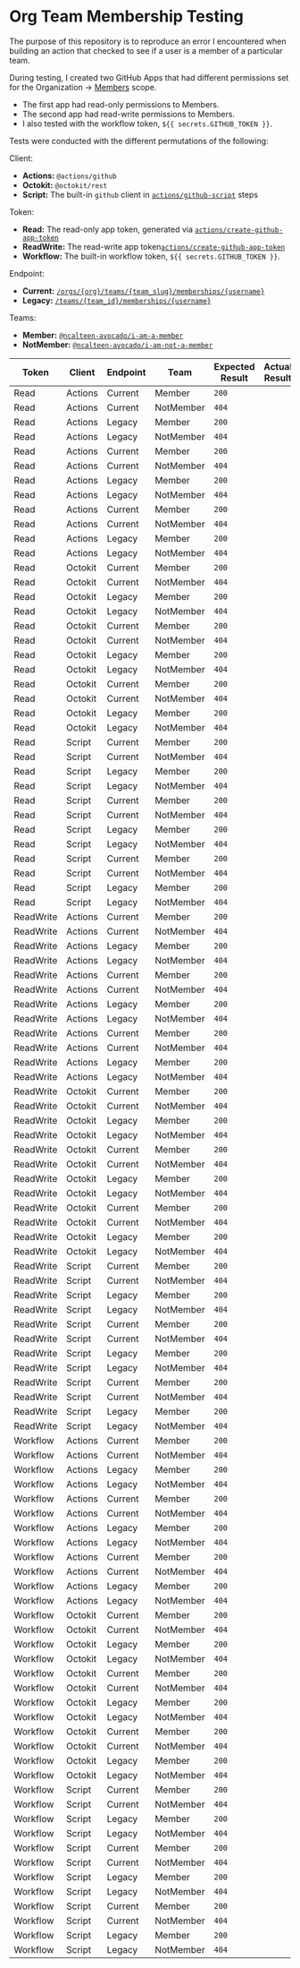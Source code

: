 # Org Team Membership Testing

The purpose of this repository is to reproduce an error I encountered when building an action that checked to see if a user is a member of a particular team.

During testing, I created two GitHub Apps that had different permissions set for the Organization -> [Members](https://docs.github.com/en/rest/authentication/permissions-required-for-github-apps?apiVersion=2022-11-28#organization-permissions-for-members) scope.

- The first app had read-only permissions to Members.
- The second app had read-write permissions to Members.
- I also tested with the workflow token, `${{ secrets.GITHUB_TOKEN }}`.

Tests were conducted with the different permutations of the following:

Client:

- **Actions:** `@actions/github`
- **Octokit:** `@octokit/rest`
- **Script:** The built-in `github` client in [`actions/github-script`](https://github.com/actions/github-script) steps

Token:

- **Read:** The read-only app token, generated via [`actions/create-github-app-token`](https://github.com/actions/create-github-app-token)
- **ReadWrite:** The read-write app token[`actions/create-github-app-token`](https://github.com/actions/create-github-app-token)
- **Workflow:** The built-in workflow token, `${{ secrets.GITHUB_TOKEN }}`.

Endpoint:

- **Current:** [`/orgs/{org}/teams/{team_slug}/memberships/{username}`](https://docs.github.com/en/rest/teams/members?apiVersion=2022-11-28#get-team-membership-for-a-user)
- **Legacy:** [`/teams/{team_id}/memberships/{username}`](https://docs.github.com/en/rest/teams/members?apiVersion=2022-11-28#get-team-membership-for-a-user-legacy)

Teams:

- **Member:** [`@ncalteen-avocado/i-am-a-member`](https://github.com/orgs/ncalteen-avocado/teams/i-am-a-member)
- **NotMember:** [`@ncalteen-avocado/i-am-not-a-member`](https://github.com/orgs/ncalteen-avocado/teams/i-am-not-a-member/members)

| Token     | Client  | Endpoint | Team      | Expected Result | Actual Result |
| --------- | ------- | -------- | --------- | --------------- | ------------- |
| Read      | Actions | Current  | Member    | `200`           |               |
| Read      | Actions | Current  | NotMember | `404`           |               |
| Read      | Actions | Legacy   | Member    | `200`           |               |
| Read      | Actions | Legacy   | NotMember | `404`           |               |
| Read      | Actions | Current  | Member    | `200`           |               |
| Read      | Actions | Current  | NotMember | `404`           |               |
| Read      | Actions | Legacy   | Member    | `200`           |               |
| Read      | Actions | Legacy   | NotMember | `404`           |               |
| Read      | Actions | Current  | Member    | `200`           |               |
| Read      | Actions | Current  | NotMember | `404`           |               |
| Read      | Actions | Legacy   | Member    | `200`           |               |
| Read      | Actions | Legacy   | NotMember | `404`           |               |
| Read      | Octokit | Current  | Member    | `200`           |               |
| Read      | Octokit | Current  | NotMember | `404`           |               |
| Read      | Octokit | Legacy   | Member    | `200`           |               |
| Read      | Octokit | Legacy   | NotMember | `404`           |               |
| Read      | Octokit | Current  | Member    | `200`           |               |
| Read      | Octokit | Current  | NotMember | `404`           |               |
| Read      | Octokit | Legacy   | Member    | `200`           |               |
| Read      | Octokit | Legacy   | NotMember | `404`           |               |
| Read      | Octokit | Current  | Member    | `200`           |               |
| Read      | Octokit | Current  | NotMember | `404`           |               |
| Read      | Octokit | Legacy   | Member    | `200`           |               |
| Read      | Octokit | Legacy   | NotMember | `404`           |               |
| Read      | Script  | Current  | Member    | `200`           |               |
| Read      | Script  | Current  | NotMember | `404`           |               |
| Read      | Script  | Legacy   | Member    | `200`           |               |
| Read      | Script  | Legacy   | NotMember | `404`           |               |
| Read      | Script  | Current  | Member    | `200`           |               |
| Read      | Script  | Current  | NotMember | `404`           |               |
| Read      | Script  | Legacy   | Member    | `200`           |               |
| Read      | Script  | Legacy   | NotMember | `404`           |               |
| Read      | Script  | Current  | Member    | `200`           |               |
| Read      | Script  | Current  | NotMember | `404`           |               |
| Read      | Script  | Legacy   | Member    | `200`           |               |
| Read      | Script  | Legacy   | NotMember | `404`           |               |
| ReadWrite | Actions | Current  | Member    | `200`           |               |
| ReadWrite | Actions | Current  | NotMember | `404`           |               |
| ReadWrite | Actions | Legacy   | Member    | `200`           |               |
| ReadWrite | Actions | Legacy   | NotMember | `404`           |               |
| ReadWrite | Actions | Current  | Member    | `200`           |               |
| ReadWrite | Actions | Current  | NotMember | `404`           |               |
| ReadWrite | Actions | Legacy   | Member    | `200`           |               |
| ReadWrite | Actions | Legacy   | NotMember | `404`           |               |
| ReadWrite | Actions | Current  | Member    | `200`           |               |
| ReadWrite | Actions | Current  | NotMember | `404`           |               |
| ReadWrite | Actions | Legacy   | Member    | `200`           |               |
| ReadWrite | Actions | Legacy   | NotMember | `404`           |               |
| ReadWrite | Octokit | Current  | Member    | `200`           |               |
| ReadWrite | Octokit | Current  | NotMember | `404`           |               |
| ReadWrite | Octokit | Legacy   | Member    | `200`           |               |
| ReadWrite | Octokit | Legacy   | NotMember | `404`           |               |
| ReadWrite | Octokit | Current  | Member    | `200`           |               |
| ReadWrite | Octokit | Current  | NotMember | `404`           |               |
| ReadWrite | Octokit | Legacy   | Member    | `200`           |               |
| ReadWrite | Octokit | Legacy   | NotMember | `404`           |               |
| ReadWrite | Octokit | Current  | Member    | `200`           |               |
| ReadWrite | Octokit | Current  | NotMember | `404`           |               |
| ReadWrite | Octokit | Legacy   | Member    | `200`           |               |
| ReadWrite | Octokit | Legacy   | NotMember | `404`           |               |
| ReadWrite | Script  | Current  | Member    | `200`           |               |
| ReadWrite | Script  | Current  | NotMember | `404`           |               |
| ReadWrite | Script  | Legacy   | Member    | `200`           |               |
| ReadWrite | Script  | Legacy   | NotMember | `404`           |               |
| ReadWrite | Script  | Current  | Member    | `200`           |               |
| ReadWrite | Script  | Current  | NotMember | `404`           |               |
| ReadWrite | Script  | Legacy   | Member    | `200`           |               |
| ReadWrite | Script  | Legacy   | NotMember | `404`           |               |
| ReadWrite | Script  | Current  | Member    | `200`           |               |
| ReadWrite | Script  | Current  | NotMember | `404`           |               |
| ReadWrite | Script  | Legacy   | Member    | `200`           |               |
| ReadWrite | Script  | Legacy   | NotMember | `404`           |               |
| Workflow  | Actions | Current  | Member    | `200`           |               |
| Workflow  | Actions | Current  | NotMember | `404`           |               |
| Workflow  | Actions | Legacy   | Member    | `200`           |               |
| Workflow  | Actions | Legacy   | NotMember | `404`           |               |
| Workflow  | Actions | Current  | Member    | `200`           |               |
| Workflow  | Actions | Current  | NotMember | `404`           |               |
| Workflow  | Actions | Legacy   | Member    | `200`           |               |
| Workflow  | Actions | Legacy   | NotMember | `404`           |               |
| Workflow  | Actions | Current  | Member    | `200`           |               |
| Workflow  | Actions | Current  | NotMember | `404`           |               |
| Workflow  | Actions | Legacy   | Member    | `200`           |               |
| Workflow  | Actions | Legacy   | NotMember | `404`           |               |
| Workflow  | Octokit | Current  | Member    | `200`           |               |
| Workflow  | Octokit | Current  | NotMember | `404`           |               |
| Workflow  | Octokit | Legacy   | Member    | `200`           |               |
| Workflow  | Octokit | Legacy   | NotMember | `404`           |               |
| Workflow  | Octokit | Current  | Member    | `200`           |               |
| Workflow  | Octokit | Current  | NotMember | `404`           |               |
| Workflow  | Octokit | Legacy   | Member    | `200`           |               |
| Workflow  | Octokit | Legacy   | NotMember | `404`           |               |
| Workflow  | Octokit | Current  | Member    | `200`           |               |
| Workflow  | Octokit | Current  | NotMember | `404`           |               |
| Workflow  | Octokit | Legacy   | Member    | `200`           |               |
| Workflow  | Octokit | Legacy   | NotMember | `404`           |               |
| Workflow  | Script  | Current  | Member    | `200`           |               |
| Workflow  | Script  | Current  | NotMember | `404`           |               |
| Workflow  | Script  | Legacy   | Member    | `200`           |               |
| Workflow  | Script  | Legacy   | NotMember | `404`           |               |
| Workflow  | Script  | Current  | Member    | `200`           |               |
| Workflow  | Script  | Current  | NotMember | `404`           |               |
| Workflow  | Script  | Legacy   | Member    | `200`           |               |
| Workflow  | Script  | Legacy   | NotMember | `404`           |               |
| Workflow  | Script  | Current  | Member    | `200`           |               |
| Workflow  | Script  | Current  | NotMember | `404`           |               |
| Workflow  | Script  | Legacy   | Member    | `200`           |               |
| Workflow  | Script  | Legacy   | NotMember | `404`           |               |
